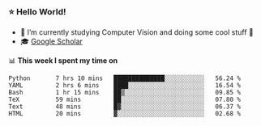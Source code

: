 ### ⭐️ Hello World!

<!--
**hologerry/hologerry** is a ✨ _special_ ✨ repository because its `README.md` (this file) appears on your GitHub profile.

Here are some ideas to get you started:

- 🔭 I’m currently working and studying on Computer Vision
- 🌱 I’m currently learning at Peking University
- 💬 Ask me about 
- 📫 How to reach me: E-mail
- 😄 Pronouns: he/his
- ⚡ Fun fact: Music is the Power
-->


- 🔭 I’m currently studying Computer Vision and doing some cool stuff 🤖
- 🎓 [Google Scholar](https://scholar.google.com/citations?user=3ykqW9wAAAAJ&hl=en)


📊 **This week I spent my time on**

<!--START_SECTION:waka-->

```text
Python       7 hrs 10 mins   ██████████████░░░░░░░░░░░   56.24 %
YAML         2 hrs 6 mins    ████░░░░░░░░░░░░░░░░░░░░░   16.54 %
Bash         1 hr 15 mins    ██▒░░░░░░░░░░░░░░░░░░░░░░   09.85 %
TeX          59 mins         ██░░░░░░░░░░░░░░░░░░░░░░░   07.80 %
Text         48 mins         █▓░░░░░░░░░░░░░░░░░░░░░░░   06.37 %
HTML         20 mins         ▓░░░░░░░░░░░░░░░░░░░░░░░░   02.68 %
```

<!--END_SECTION:waka-->
